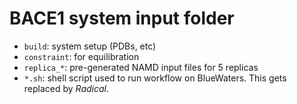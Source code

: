 # BACE1 system input folder

- `build`: system setup (PDBs, etc)
- `constraint`: for equilibration
- `replica_*`: pre-generated NAMD input files for 5 replicas
- `*.sh`: shell script used to run workflow on BlueWaters. This gets replaced by *Radical*.
